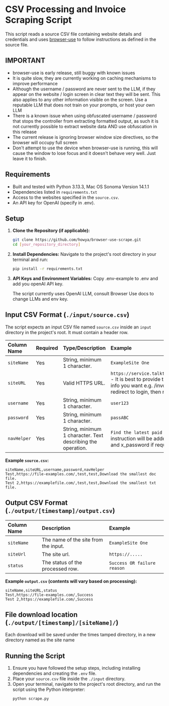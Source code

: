 # CSV Processing and Invoice Scraping Script

This script reads a source CSV file containing website details and credentials and uses [browser-use](https://github.com/browser-use/browser-use) to follow instructions as defined in the source file.

## IMPORTANT

* browser-use is early release, still buggy with known issues
* It is quite slow, they are currently working on caching mechanisms to improve performance
* Although the username / password are never sent to the LLM, if they appear on the website / login screen in clear text they will be sent. This also applies to any other information visible on the screen. Use a reputable LLM that does not train on your prompts, or host your own LLM
* There is a known issue when using obfuscated username / password that stops the controller from extracting formatted output, as such it is not currently possible to extract website data AND use obfuscation in this release
* The current release is ignoring browser window size directives, so the browser will occupy full screen
* Don't attempt to use the device when browser-use is running, this will cause the window to lose focus and it doesn't behave very well. Just leave it to finish.

## Requirements

* Built and tested with Python 3.13.3, Mac OS Sonoma Version 14.1.1
* Dependencies listed in `requirements.txt`
* Access to the websites specified in the `source.csv`.
* An API key for OpenAI (specify in .env).

## Setup

1.  **Clone the Repository (if applicable):**
    ```bash
    git clone https://github.com/howya/browser-use-scrape.git
    cd [your_repository_directory]
    ```

2.  **Install Dependencies:**
    Navigate to the project's root directory in your terminal and run:
    ```bash
    pip install -r requirements.txt
    ```

3.  **API Keys and Environment Variables:**
    Copy .env-example to .env and add you openAI API key.

    The script currently uses OpenAI LLM, consult Browser Use docs to change LLMs and env key.

## Input CSV Format (`./input/source.csv`)

The script expects an input CSV file named `source.csv` inside an `input` directory in the project's root. It must contain a header row.

| Column Name | Required | Type/Description                      | Example                                      |
| :---------- | :------- | :------------------------------------ | :------------------------------------------- |
| `siteName`  | Yes      | String, minimum 1 character.          | `ExampleSite One`                            |
| `siteURL`   | Yes      | Valid HTTPS URL.                      | `https://service.talktalk.co.uk/billsandpayments/latestbill` - It is best to provide the full link to the page containing the info you want e.g. /invoices/downloads, your site will probably redirect to login, then redirect back to this page             |  
| `username`  | Yes      | String, minimum 1 character.          | `user123`                                    |
| `password`  | Yes      | String, minimum 1 character.          | `passABC`                                    |
| `navHelper` | Yes      | String, minimum 1 character. Text describing the operation.                          | `Find the latest paid invoice and download the PDF` - This instruction will be added to the hardcoded 'Login with x_name and x_password if required. ' instruction      |

**Example `source.csv`:**

```csv
siteName,siteURL,username,password,navHelper
Test,https://file-examples.com/,test,test,Download the smallest doc file.
Test 2,https://examplefile.com/,test,test,Download the smallest txt file.
```

## Output CSV Format (`./output/[timestamp]/output.csv`)

| Column Name   | Description                                  | Example         |
| :------------ | :------------------------------------------- | :-------------- |
| `siteName`    | The name of the site from the input.         | `ExampleSite One` |
| `siteUrl`     | The site url.     | `https://.....`          |
| `status`      | The status of the processed row.             | `Success OR failure reason`           |


**Example `output.csv` (contents will vary based on processing):**

```csv
siteName,siteURL,status
Test,https://file-examples.com/,Success
Test 2,https://examplefile.com/,Success
```
## File download location (`./output/[timestamp]/[siteName]/`)

Each download will be saved under the times tamped directory, in a new directory named as the site name

## Running the Script

1.  Ensure you have followed the setup steps, including installing dependencies and creating the `.env` file.
2.  Place your `source.csv` file inside the `./input` directory.
3.  Open your terminal, navigate to the project's root directory, and run the script using the Python interpreter:
    ```bash
    python scrape.py
    ```
